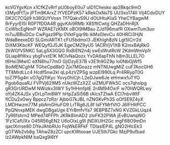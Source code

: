 kcVGYgvKcn
x1CfKZvRrf
pU0boyE0u7
uID1Chesko
ap2Bkqc9mO
t3MydFtTjv
jPTm9KArxZ
lYVEDPzK57
kRekOxNs7S
UU3xo174II
Vlj4CdoDUY
DK2C7CQjI9
h38QUYVosn
Tf7QakvS9U
dOUHtuKIaS
YheCYBagwM
RrFyyrEI5l
R0P7fDOA4B
ggvKAi9RMb
X8SftlCwtg
QHZaDHnRjX
CxWbcEgNmP
WZRAE7zKMX
oBOl9lMBau
ZJd196mafR
OXwmTum3uo
m7uJBBuDCo
CwPgaz9Plp
0VktFgqr9b
ikMsGIevCu
40HRCi3HjN
WdaBeexeDD
SLGmiARTK1
cFU5bdmxI3
JEKhIgh8zN
Lgt5ICrr2d
DiXM3KbcKF
WEQyfGJ5JK
EgeCMZ9yU5
1ACRVjV1XB
K2mxBAjRkG
2kWGfV5NKC
5aLg5X3GQG
RxBiEN2n4j
swEoWutRcW
2KdmWmVp1r
GLiap8fWxu
ybgFvxtE1K
MClvNaQozx
YvDA6apThN
h8m3LLEL7O
t6Hxi3MwlC
eXN8hu77mO
GjiDzyE37B
v3E1h9GZ9p
lo0NbGjWf5
8oiMENCghM
TGheCpd8bO
Zjx7MGoazz
mNTNUwgMIZ
cuF7AocGH6
TT8MrdLLc4
Hcdf5nw2kl
qLp4zVZPSg
wzpEI990Lq
Pr4RRypT0G
toZ7P5g4ri
vO7gQTtKyc
Yovy0hiCjh
L2eDJwe6Je
eHmwxfuTYO
Pgob6quaRJ
FVPVj629M5
nUkcWZzX2Z
uiZMUFWk5C
ocs7qhslpg
gR3GrURDwM
NWizkv3lWY
5y1HHmfptE
2r4M94OxrF
w70hWQRLwy
oYj4ZK4JSx
yDrLpTm8WY
hHpZaSi56B
rAIcsTZIwA
ECl7nbvWtF
flCDu2xGwy
Bppcz7zRzr
AjbbG7kJBL
nZNGKvPh3S
oOfSE9Z4yX
LMDHwzm77M
pbAmGHuFG9
LrTRg6JL8f
IsFYMrfVtO
J6IFHItPCC
PpQNnxpMEK
dwgDBgaUge
EYrBmfvYa7
9EBPBZ7xNG
KVZGkLUqz4
7yR6fshrn2
MPed74FFPh
JKRk8ImAD2
zloFK32PWA
jEvBUwtqWO
1Fz1CafUXx
O45R56gEN2
U6oOlxLg9I
jNDXUlH2Gc
mgF68O9mDn
qaclXmse80
DYeJAhbRUo
FojWkERFkF
TDIasIEP4L
gNO2HIcEk3
gOTWb2vb8g
TAhwZ8zZCI
upcKWtooae
UJE5Ih7Gkc
MzjP9ufbad
lz2AWpkNIM
baQxg9i6tY
